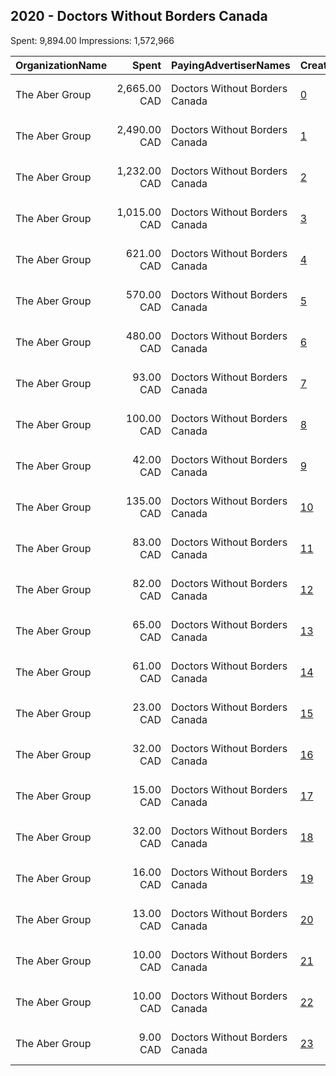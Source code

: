 ## 2020 - Doctors Without Borders Canada 
Spent: 9,894.00
Impressions: 1,572,966

|OrganizationName|Spent|PayingAdvertiserNames|CreativeUrls|Impressions|Genders|AgeBrackets|CountryCodes|BillingAddresses|CandidateBallotInformation|
|:---|---:|:---|:---|---:|:---|:---|:---|:---|:---|
|The Aber Group|2,665.00 CAD|Doctors Without Borders Canada|[0](https://www.snap.com/political-ads/asset/e43f86fc2031761fff2adad493e8b21c01ab846f18c26bf351fb1a31bc9cf41a?mediaType=mp4)|368,231||18+|canada|"608-120 Eglinton Avenue East,Toronto,M4P1E2,CA"||
|The Aber Group|2,490.00 CAD|Doctors Without Borders Canada|[1](https://www.snap.com/political-ads/asset/a4ca3bf6054779ffd1a3f95afe002adf0f3d19d44cb453bec08912accd42db5c?mediaType=mp4)|363,080||18+|canada|"608-120 Eglinton Avenue East,Toronto,M4P1E2,CA"||
|The Aber Group|1,232.00 CAD|Doctors Without Borders Canada|[2](https://www.snap.com/political-ads/asset/cf71040ca5cdba6a828cc8dff76cbafc8071e7458fb2517b965364cacc76e180?mediaType=jpg)|193,324||18+|canada|"608-120 Eglinton Avenue East,Toronto,M4P1E2,CA"||
|The Aber Group|1,015.00 CAD|Doctors Without Borders Canada|[3](https://www.snap.com/political-ads/asset/9b37109822a908afcc5b71f82c773d59cf80ea6e2a21ad5771b3da58db5623f3?mediaType=mp4)|151,590||18+|canada|"608-120 Eglinton Avenue East,Toronto,M4P1E2,CA"||
|The Aber Group|621.00 CAD|Doctors Without Borders Canada|[4](https://www.snap.com/political-ads/asset/2bf44f7b9ea9c64f02f8b10094a0e34874a8ef2081c14a0b5a67fe554f3e04b5?mediaType=jpg)|129,851||18+|canada|"608-120 Eglinton Avenue East,Toronto,M4P1E2,CA"||
|The Aber Group|570.00 CAD|Doctors Without Borders Canada|[5](https://www.snap.com/political-ads/asset/df2c56ef3e79d44ba2ead28426059774692d6977afceb07b771bdf4c91ca4598?mediaType=mp4)|122,359||18+|canada|"608-120 Eglinton Avenue East,Toronto,M4P1E2,CA"||
|The Aber Group|480.00 CAD|Doctors Without Borders Canada|[6](https://www.snap.com/political-ads/asset/bf9677e7d125876f5a1ede467bdff58c8a8c3ce4d178fa229a56c50d6d0cbec6?mediaType=mp4)|92,876||18+|canada|"608-120 Eglinton Avenue East,Toronto,M4P1E2,CA"||
|The Aber Group|93.00 CAD|Doctors Without Borders Canada|[7](https://www.snap.com/political-ads/asset/e48497b2b7156a8555f08d56035889b2191b140e31b4e7138a483bc347edf133?mediaType=mp4)|18,013||18+|canada|"608-120 Eglinton Avenue East,Toronto,M4P1E2,CA"||
|The Aber Group|100.00 CAD|Doctors Without Borders Canada|[8](https://www.snap.com/political-ads/asset/cf71040ca5cdba6a828cc8dff76cbafc8071e7458fb2517b965364cacc76e180?mediaType=jpg)|16,255||30+|canada|"608-120 Eglinton Avenue East,Toronto,M4P1E2,CA"||
|The Aber Group|42.00 CAD|Doctors Without Borders Canada|[9](https://www.snap.com/political-ads/asset/2bf44f7b9ea9c64f02f8b10094a0e34874a8ef2081c14a0b5a67fe554f3e04b5?mediaType=jpg)|15,513||25+|canada|"608-120 Eglinton Avenue East,Toronto,M4P1E2,CA"||
|The Aber Group|135.00 CAD|Doctors Without Borders Canada|[10](https://www.snap.com/political-ads/asset/e43f86fc2031761fff2adad493e8b21c01ab846f18c26bf351fb1a31bc9cf41a?mediaType=mp4)|15,375||30+|canada|"608-120 Eglinton Avenue East,Toronto,M4P1E2,CA"||
|The Aber Group|83.00 CAD|Doctors Without Borders Canada|[11](https://www.snap.com/political-ads/asset/cf71040ca5cdba6a828cc8dff76cbafc8071e7458fb2517b965364cacc76e180?mediaType=jpg)|14,438||30+|canada|"608-120 Eglinton Avenue East,Toronto,M4P1E2,CA"||
|The Aber Group|82.00 CAD|Doctors Without Borders Canada|[12](https://www.snap.com/political-ads/asset/e43f86fc2031761fff2adad493e8b21c01ab846f18c26bf351fb1a31bc9cf41a?mediaType=mp4)|12,628||30+|canada|"608-120 Eglinton Avenue East,Toronto,M4P1E2,CA"||
|The Aber Group|65.00 CAD|Doctors Without Borders Canada|[13](https://www.snap.com/political-ads/asset/9b37109822a908afcc5b71f82c773d59cf80ea6e2a21ad5771b3da58db5623f3?mediaType=mp4)|9,093||30+|canada|"608-120 Eglinton Avenue East,Toronto,M4P1E2,CA"||
|The Aber Group|61.00 CAD|Doctors Without Borders Canada|[14](https://www.snap.com/political-ads/asset/a4ca3bf6054779ffd1a3f95afe002adf0f3d19d44cb453bec08912accd42db5c?mediaType=mp4)|8,000||30+|canada|"608-120 Eglinton Avenue East,Toronto,M4P1E2,CA"||
|The Aber Group|23.00 CAD|Doctors Without Borders Canada|[15](https://www.snap.com/political-ads/asset/2bf44f7b9ea9c64f02f8b10094a0e34874a8ef2081c14a0b5a67fe554f3e04b5?mediaType=jpg)|7,127||30+|canada|"608-120 Eglinton Avenue East,Toronto,M4P1E2,CA"||
|The Aber Group|32.00 CAD|Doctors Without Borders Canada|[16](https://www.snap.com/political-ads/asset/9b37109822a908afcc5b71f82c773d59cf80ea6e2a21ad5771b3da58db5623f3?mediaType=mp4)|6,177||30+|canada|"608-120 Eglinton Avenue East,Toronto,M4P1E2,CA"||
|The Aber Group|15.00 CAD|Doctors Without Borders Canada|[17](https://www.snap.com/political-ads/asset/e48497b2b7156a8555f08d56035889b2191b140e31b4e7138a483bc347edf133?mediaType=mp4)|5,342||25+|canada|"608-120 Eglinton Avenue East,Toronto,M4P1E2,CA"||
|The Aber Group|32.00 CAD|Doctors Without Borders Canada|[18](https://www.snap.com/political-ads/asset/a4ca3bf6054779ffd1a3f95afe002adf0f3d19d44cb453bec08912accd42db5c?mediaType=mp4)|5,104||30+|canada|"608-120 Eglinton Avenue East,Toronto,M4P1E2,CA"||
|The Aber Group|16.00 CAD|Doctors Without Borders Canada|[19](https://www.snap.com/political-ads/asset/df2c56ef3e79d44ba2ead28426059774692d6977afceb07b771bdf4c91ca4598?mediaType=mp4)|4,510||30+|canada|"608-120 Eglinton Avenue East,Toronto,M4P1E2,CA"||
|The Aber Group|13.00 CAD|Doctors Without Borders Canada|[20](https://www.snap.com/political-ads/asset/df2c56ef3e79d44ba2ead28426059774692d6977afceb07b771bdf4c91ca4598?mediaType=mp4)|4,325||25+|canada|"608-120 Eglinton Avenue East,Toronto,M4P1E2,CA"||
|The Aber Group|10.00 CAD|Doctors Without Borders Canada|[21](https://www.snap.com/political-ads/asset/bf9677e7d125876f5a1ede467bdff58c8a8c3ce4d178fa229a56c50d6d0cbec6?mediaType=mp4)|3,609||25+|canada|"608-120 Eglinton Avenue East,Toronto,M4P1E2,CA"||
|The Aber Group|10.00 CAD|Doctors Without Borders Canada|[22](https://www.snap.com/political-ads/asset/e48497b2b7156a8555f08d56035889b2191b140e31b4e7138a483bc347edf133?mediaType=mp4)|3,186||30+|canada|"608-120 Eglinton Avenue East,Toronto,M4P1E2,CA"||
|The Aber Group|9.00 CAD|Doctors Without Borders Canada|[23](https://www.snap.com/political-ads/asset/bf9677e7d125876f5a1ede467bdff58c8a8c3ce4d178fa229a56c50d6d0cbec6?mediaType=mp4)|2,960||30+|canada|"608-120 Eglinton Avenue East,Toronto,M4P1E2,CA"||
